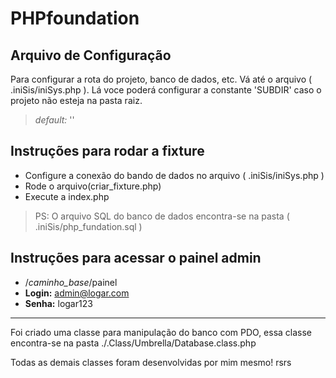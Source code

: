 # PHPfoundation #

## Arquivo de Configuração ##
Para configurar a rota do projeto, banco de dados, etc.
Vá até o arquivo ( .iniSis/iniSys.php ). Lá voce poderá configurar
a constante 'SUBDIR' caso o projeto não esteja na pasta raiz.
> *default:* '<blanck>'

## Instruções para rodar a fixture ##
- Configure a conexão do bando de dados no arquivo ( .iniSis/iniSys.php )
- Rode o arquivo(criar_fixture.php)
- Execute a index.php

>PS: O arquivo SQL do banco de dados encontra-se na pasta ( .iniSis/php_fundation.sql )

## Instruções para acessar o painel admin ##
- /*caminho_base*/painel
- **Login:** admin@logar.com
- **Senha:** logar123


----------------

Foi criado uma classe para manipulação do banco com PDO, essa classe encontra-se na pasta
./.Class/Umbrella/Database.class.php


Todas as demais classes foram desenvolvidas por mim mesmo! rsrs
